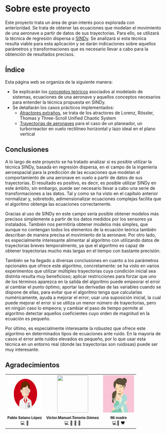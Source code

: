 # Sobre este proyecto

Este proyecto trata un área de gran interés poco explorada con anterioridad. Se trata de obtener las ecuaciones que modelan el movimiento de una aeronave a partir de datos de sus trayectorias. Para ello, se utilizará la técnica de regresión dispersa o [SINDy](https://www.pnas.org/doi/10.1073/pnas.1517384113).
Se analizará si esta técnica resulta viable para esta aplicación y se darán indicaciones sobre aquellos parámetros y transformaciones que es necesario llevar a cabo para la obtención de resultados precisos.


## Índice
Esta página web se organiza de la siguiente manera:
- Se explicarán los [conceptos teóricos](./teoria.html) asociados al modelado de sistemas, ecuaciones de una aeronave y aquellos conceptos necesarios para entender la técnica propuesta en SINDy.
- Se detallarán los casos prácticos implementados:
  - [Atractores extraños](./atractores.html), se trata de los atractores de Lorenz, Rössler, Thomas y Three-Scroll Unified Chaotic System
  - [Trayectorias de aeronaves](./aeronaves.html) para el caso de un planeador, un turborreactor en vuelo rectilíneo horizontal y lazo ideal en el plano vertical

## Conclusiones
A lo largo de este proyecto se ha tratado analizar si es posible utilizar la técnica SINDy, basada en regresión dispersa, en el campo de la ingeniería aeroespacial para la predicción de las ecuaciones que modelan el comportamiento de una aeronave en vuelo a partir de datos de sus trayectorias. El resultado es positivo, es decir, es posible utilizar SINDy en este ámbito, sin embargo, puede ser necesario llevar a cabo una serie de transformaciones a las datos. Tal y como se ha visto en el capítulo anterior normalizar y, sobretodo, adimensionalizar ecuaciones complejas facilita que el algoritmo obtenga las ecuaciones correctamente.

Gracias al uso de SINDy en este campo sería posible obtener modelos más precisos simplemente a partir de los datos medidos por los sensores ya instalados. También nos permitiría obtener modelos más simples, que aunque no contengan todos los elementos de la ecuación teórica también describan de manera precisa el movimiento de la aeronave. Por otro lado, es especialmente interesante alimentar al algoritmo con utilizando datos de trayectorias breves temporalmente, ya que el algoritmo es capaz de obtener trayectorias mucho más largas en el tiempo con bastante precisión.

También se ha llegado a diversas conclusiones en cuanto a los parámetros opcionales que ofrece este algoritmo, concretamente: se ha visto en varios experimentos que utilizar múltiples trayectorias cuya condición inicial sea distinta resulta muy beneficioso; aplicar restricciones para forzar que uno de los términos aparezca en la salida del algoritmo puede empeorar el error al cambiar el punto óptimo; aportar las derivadas de las variables cuando se dispone de ellas, para evitar que el algoritmo tenga que calcularlas numéricamente, ayuda a mejorar el error; usar una suposición inicial, la cual puede mejorar el error si se utiliza un menor número de trayectorias, pero en ningún caso lo empeora; y cambiar el paso de tiempo permite al algoritmo detectar aquellos coeficientes cuyo orden de magnitud en la ecuación es pequeño.

Por último, es especialmente interesante la robustez que ofrece este algoritmo en determinados tipos de ecuaciones ante ruido. En la mayoría de casos el error ante ruidos elevados es pequeño, por lo que usar esta técnica en un entorno real (donde las trayectorias son ruidosas) puede ser muy interesante. 


## Agradecimientos
<table>
  <tr>
<td align="center"><img src="assets/images/persona_generica.png?raw=true" height="120" width="110px;" alt=""/><br /><sub><b>Pablo Solano López</b></sub><br /><a title="Code">💻</a> <a title="Documentation">📖</a></td>
  
<td align="center"><a href="https://github.com/vmtenorio"><img src="https://github.com/vmtenorio/vmtenorio.github.io/blob/master/images/vmtg.jpg?raw=true" height="120" width="100px;" alt=""/><br /><sub><b>Víctor Manuel Tenorio Gómez</b></sub></a><br /><a title="Code">💻</a> <a title="Answering Questions">💬</a> <a title="Documentation">📖</a> <a title="Reviewed Pull Requests" >👀</a></td>

<td align="center"><img src="https://raw.githubusercontent.com/meridiaz/MLOps-Evaluation/gh-pages/assets/images/mother.jpg" height="120" width="100px;" alt=""/><br /><sub><b>Mi madre</b></sub><br /><a title="Code">💻<a title="Reviewed Pull Requests" >👀</a> <strong> ❤️ </strong></a></td>
</tr>  
</table>
